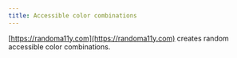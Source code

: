 ```yaml
---
title: Accessible color combinations
---
```


[https://randoma11y.com](https://randoma11y.com) creates random accessible color combinations.

